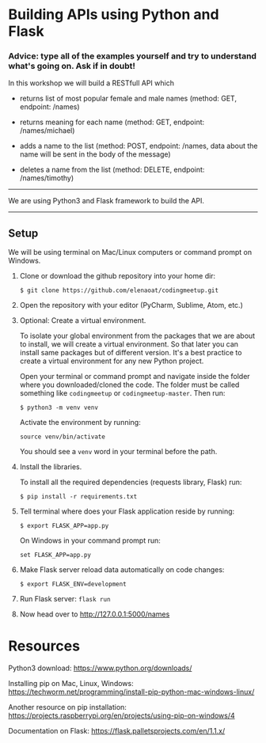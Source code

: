 # Building APIs using Python and Flask

### Advice: type all of the examples yourself and try to understand what's going on. Ask if in doubt!


In this workshop we will build a RESTfull API which
 - returns list of most popular female and male names (method: GET, endpoint: /names)

 - returns meaning for each name  (method: GET, endpoint: /names/michael)

 - adds a name to the list (method: POST, endpoint: /names, data about the name will be sent in the body of the message)

 - deletes a name from the list (method: DELETE, endpoint: /names/timothy)

----------------
We are using Python3 and Flask framework to build the API.

------------------------
## Setup
We will be using terminal on Mac/Linux computers or command prompt on Windows.
1. Clone or download the github repository into your home dir:

    ``$ git clone https://github.com/elenaoat/codingmeetup.git``
2. Open the repository with your editor (PyCharm, Sublime, Atom, etc.)

3. Optional: Create a virtual environment.

    To isolate your global environment from the packages that we are about to install, we will create a virtual environment.
    So that later you can install same packages but of different version. It's a best practice to create a virtual
    environment for any new Python project.

    Open your terminal or command prompt and navigate inside the folder where you downloaded/cloned the code.
    The folder must be called something like `codingmeetup` or `codingmeetup-master`.
    Then run:
    
    ``$ python3 -m venv venv``

    Activate the environment by running:

    ``source venv/bin/activate``

    You should see a `venv` word in your terminal before the path.
4. Install the libraries.

     To install all the required dependencies (requests library, Flask) run:

    ``$ pip install -r requirements.txt``

5. Tell terminal where does your Flask application reside by running:

   `$ export FLASK_APP=app.py`

   On Windows in your command prompt run:
   
   ``set FLASK_APP=app.py``

6. Make Flask server reload data automatically on code changes:

    `$ export FLASK_ENV=development`

6. Run Flask server:
    ``flask run``

7. Now head over to http://127.0.0.1:5000/names



# Resources

Python3 download:
https://www.python.org/downloads/

Installing pip on Mac, Linux, Windows:
https://techworm.net/programming/install-pip-python-mac-windows-linux/

Another resource on pip installation:
https://projects.raspberrypi.org/en/projects/using-pip-on-windows/4

Documentation on Flask:
https://flask.palletsprojects.com/en/1.1.x/
